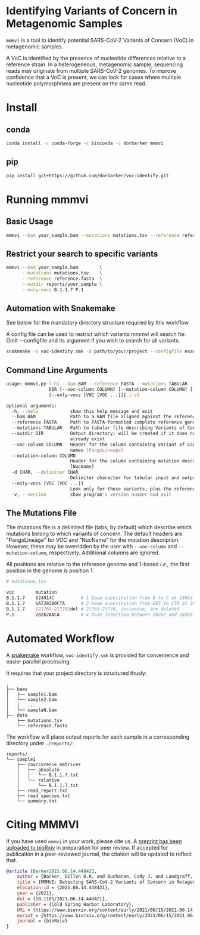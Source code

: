 # Identifying Variants of Concern in Metagenomic Samples

`mmmvi` is a tool to identify potential SARS-CoV-2 Variants of Concern (VoC) in
metagenomic samples.

A VoC is identified by the presence of nucleotide differences relative to a
reference strain. In a heterogeneous, metagenomic sample, sequencing reads may
originate from multiple SARS-CoV-2 genomes. To improve confidence that a VoC is
present, we can look for cases where multiple nucleotide polymorphisms are
present on the same read.

# Install

## conda
```sh
conda install -c conda-forge -c bioconda -c dorbarker mmmvi
```

## pip
```sh
pip install git+https://github.com/dorbarker/voc-identify.git
```

# Running mmmvi

## Basic Usage

```sh
mmmvi --bam your_sample.bam --mutations mutations.tsv --reference reference.fasta --outdir reports/your_sample
```

## Restrict your search to specific variants

```sh
mmmvi --bam your_sample.bam        \
      --mutations mutations.tsv    \
      --reference reference.fasta  \
      --outdir reports/your_sample \
      --only-vocs B.1.1.7 P.1
```

## Automation with Snakemake

See below for the mandatory directory structure required by this workflow

A config file can be used to restrict which variants mmmvi will search for.
Omit --configfile and its argument if you wish to search for all variants.
```sh
snakemake -s voc-identity.smk -d path/to/your/project --configfile example-config.yaml 
```

## Command Line Arguments

```sh
usage: mmmvi.py [-h] --bam BAM --reference FASTA --mutations TABULAR --outdir
                DIR [--voc-column COLUMN] [--mutation-column COLUMN] [-d CHAR]
                [--only-vocs [VOC [VOC ...]]] [-v]

optional arguments:
  -h, --help            show this help message and exit
  --bam BAM             Path to a BAM file aligned against the reference
  --reference FASTA     Path to FASTA-formatted complete reference genome
  --mutations TABULAR   Path to tabular file describing Variants of Concern
  --outdir DIR          Output directory; will be created if it does not
                        already exist
  --voc-column COLUMN   Header for the column containing Variant of Concern
                        names [PangoLineage]
  --mutation-column COLUMN
                        Header for the column containing mutation descriptions
                        [NucName]
  -d CHAR, --delimiter CHAR
                        Delimiter character for tabular input and output [TAB]
  --only-vocs [VOC [VOC ...]]
                        Look only for these variants, plus the reference
  -v, --version         show program's version number and exit
```

## The Mutations File

The mutations file is a delimited file (tabs, by default) which describe which
mutations belong to which variants of concern. The default headers are
"PangoLineage" for VOC and "NucName" for the mutation description. However,
these may be overridden by the user with `--voc-column` and `--mutation-column`,
respectively. Additional columns are ignored.

All positions are relative to the reference genome and 1-based _i.e.,_ the first
position in the genome is position 1.

```sh
# mutations.tsv

voc        mutation
B.1.1.7    G24914C          # 1 base substitution from G to C at 24914
B.1.1.7    GAT28280CTA      # 3 base substitution from GAT to CTA at 282280-282282
B.1.1.7    [21765-21770]del # 21765-21770, inclusive, are deleted
P.1        28262AACA        # 4 base insertion between 28262 and 28263
```

# Automated Workflow
A [snakemake](https://snakemake.readthedocs.io/en/stable/) workflow,
`voc-identify.smk` is provided for convenience and easier parallel processing.

It requires that your project directory is structured thusly:

```
.
├── bams
│   ├── sample1.bam 
│   └── sample2.bam
│   |   ...
│   └── sampleN.bam
├── data
    ├── mutations.tsv
    └── reference.fasta
```

The workflow will place output reports for each sample in a corresponding
directory under `./reports/`:

```
reports/
└── sample1
    ├── cooccurence_matrices
    │   ├── absolute
    │   │   └── B.1.1.7.txt
    │   └── relative
    │       └── B.1.1.7.txt
    ├── read_report.txt
    ├── read_species.txt
    └── summary.txt
```

# Citing MMMVI

If you have used `mmmvi` in your work, please cite us. A [preprint has been uploaded to bioRxiv](https://www.biorxiv.org/content/10.1101/2021.06.14.448421v1) in
preparation for peer review. If accepted for publication in a peer-reviewed journal, the citation will be updated to reflect that. 

```bibtex
@article {Barker2021.06.14.448421,
	author = {Barker, Dillon O.R. and Buchanan, Cody J. and Landgraff, Chrystal and Taboada, Eduardo N},
	title = {MMMVI: Detecting SARS-CoV-2 Variants of Concern in Metagenomic Samples},
	elocation-id = {2021.06.14.448421},
	year = {2021},
	doi = {10.1101/2021.06.14.448421},
	publisher = {Cold Spring Harbor Laboratory},
	URL = {https://www.biorxiv.org/content/early/2021/06/15/2021.06.14.448421},
	eprint = {https://www.biorxiv.org/content/early/2021/06/15/2021.06.14.448421.full.pdf},
	journal = {bioRxiv}
}
```


